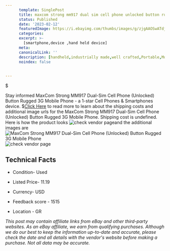 ```yaml
---
      template: SinglePost
      title: maxcom strong mm917 dual sim cell phone unlocked button rugged 3g mobile phone
      status: Published
      date: '2023-02-12'
      featuredImage: https://i.ebayimg.com/thumbs/images/g/zjgAAOSwATdjkjmW/s-l225.jpg
      categories: 
      excerpt: >-
        [smartphone,device ,hand held device]
      meta:
      canonicalLink: ''
      description: [handheld,industrially made,well crafted,Portable,Mobile,Compact,Convenient,Lightweight,Maneuverable,Man-portable,Miniature,Carriable,Hand-held,Light,Holdable,Transportable,Mobile device,Pocket-sized,On-the-go,Wireless,Cordless,Compact size,Convenient size, smartphone,device ,hand held device]
      noindex: false
      
        
---
```

$

Stay informed MaxCom Strong MM917 Dual-Sim Cell Phone (Unlocked) Button Rugged 3G Mobile Phone - a 1-star Cell Phones & Smartphones device.
$[Click Here](https://www.ebay.com/itm/225288283163?hash=item34743a641b%3Ag%3AzjgAAOSwATdjkjmW&mkevt=1&mkcid=1&mkrid=711-53200-19255-0&campid=%253CePNCampaignId%253E&customid=%253CreferenceId%253E&toolid=10049) to read more to learn about the shipping costs and additional image urls for the MaxCom Strong MM917 Dual-Sim Cell Phone (Unlocked) Button Rugged 3G Mobile Phone. Shipping cost is undefined. Here is how the product looks ![check vendor page](https://i.ebayimg.com/thumbs/images/g/zjgAAOSwATdjkjmW/s-l225.jpg)and the additional images are![MaxCom Strong MM917 Dual-Sim Cell Phone (Unlocked) Button Rugged 3G Mobile Phone](https://i.ebayimg.com/images/g/zjgAAOSwATdjkjmW/s-l1600.jpg)![check vendor page](https://origin-galleryplus.ebayimg.com/ws/web/225288283163_2_0_1/225x225.jpg,https://origin-galleryplus.ebayimg.com/ws/web/225288283163_3_0_1/225x225.jpg,https://origin-galleryplus.ebayimg.com/ws/web/225288283163_4_0_1/225x225.jpg,https://origin-galleryplus.ebayimg.com/ws/web/225288283163_5_0_1/225x225.jpg,https://origin-galleryplus.ebayimg.com/ws/web/225288283163_6_0_1/225x225.jpg,https://origin-galleryplus.ebayimg.com/ws/web/225288283163_7_0_1/225x225.jpg,https://origin-galleryplus.ebayimg.com/ws/web/225288283163_8_0_1/225x225.jpg,https://origin-galleryplus.ebayimg.com/ws/web/225288283163_9_0_1/225x225.jpg,https://origin-galleryplus.ebayimg.com/ws/web/225288283163_10_0_1/225x225.jpg,https://origin-galleryplus.ebayimg.com/ws/web/225288283163_11_0_1/225x225.jpg)



 ## Technical Facts 



     
      

 - Condition- Used 


      

 - Listed Price- 11.19 


      

 - Currency- USD 


      

 - Feedback score - 1515 


      

 - Location - GR 


      
      

 *_This post may contain affiliate links from eBay and other third-party websites. As an eBay affiliate, we earn from qualifying purchases. Although we do our best to keep the information up-to-date and accurate, please check the date and all details with the vendor's website before making a purchase. Not all data may be accurate._*






